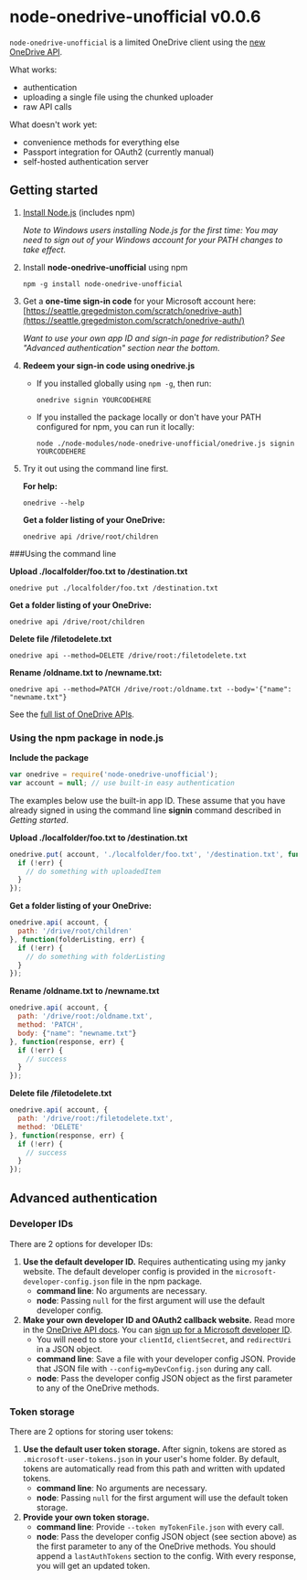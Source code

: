 # node-onedrive-unofficial v0.0.6

`node-onedrive-unofficial` is a limited OneDrive client using the [new OneDrive API](http://dev.onedrive.com).

What works:

* authentication
* uploading a single file using the chunked uploader
* raw API calls

What doesn't work yet:

* convenience methods for everything else
* Passport integration for OAuth2 (currently manual)
* self-hosted authentication server


## Getting started
1. [Install Node.js](https://nodejs.org/download/) (includes npm)

   _Note to Windows users installing Node.js for the first time: You may need to sign out of your Windows account for your PATH changes to take effect._
	
2. Install **node-onedrive-unofficial** using npm
	
	``npm -g install node-onedrive-unofficial``
	
3. Get a **one-time sign-in code** for your Microsoft account here:
	[https://seattle.gregedmiston.com/scratch/onedrive-auth](https://seattle.gregedmiston.com/scratch/onedrive-auth/)
	
	_Want to use your own app ID and sign-in page for redistribution?  See "Advanced authentication" section near the bottom._

4. **Redeem your sign-in code using onedrive.js**

   * If you installed globally using ``npm -g``, then run:
     
     ``onedrive signin YOURCODEHERE``          

   * If you installed the package locally or don't have your PATH configured for npm, you can run it locally:
   
     ``node ./node-modules/node-onedrive-unofficial/onedrive.js signin YOURCODEHERE``
     
5. Try it out using the command line first.

   **For help:**
   
   ``onedrive --help ``
   
   **Get a folder listing of your OneDrive:**
	
   ``onedrive api /drive/root/children ``
   
###Using the command line
   
**Upload ./localfolder/foo.txt to /destination.txt**

``onedrive put ./localfolder/foo.txt /destination.txt``

**Get a folder listing of your OneDrive:**

``onedrive api /drive/root/children``

**Delete file /filetodelete.txt**

``onedrive api --method=DELETE /drive/root:/filetodelete.txt``
   
**Rename /oldname.txt to /newname.txt:**

``onedrive api --method=PATCH /drive/root:/oldname.txt --body='{"name": "newname.txt"}``

See the [full list of OneDrive APIs](http://onedrive.github.io/README.htm#root-resources).

### Using the npm package in node.js

**Include the package**

```js
var onedrive = require('node-onedrive-unofficial');
var account = null; // use built-in easy authentication
```

The examples below use the built-in app ID.  These assume that you have already signed in using the command line **signin** command described in *Getting started*. 

**Upload ./localfolder/foo.txt to /destination.txt**

```js
onedrive.put( account, './localfolder/foo.txt', '/destination.txt', function(uploadedItem, err) {
  if (!err) {
  	// do something with uploadedItem
  }
});
```

**Get a folder listing of your OneDrive:**

```js
onedrive.api( account, {
  path: '/drive/root/children'
}, function(folderListing, err) {
  if (!err) {
    // do something with folderListing
  }
});
```

**Rename /oldname.txt to /newname.txt**

```js
onedrive.api( account, {
  path: '/drive/root:/oldname.txt',
  method: 'PATCH',
  body: {"name": "newname.txt"}
}, function(response, err) {
  if (!err) {
    // success
  }
});
```

**Delete file /filetodelete.txt**

```js
onedrive.api( account, {
  path: '/drive/root:/filetodelete.txt',
  method: 'DELETE'
}, function(response, err) {
  if (!err) {
    // success
  }
});
```

## Advanced authentication
### Developer IDs
There are 2 options for developer IDs:

1. **Use the default developer ID.**  Requires authenticating using my janky website. The default developer config is provided in the `microsoft-developer-config.json` file in the npm package.
   * **command line**:  No arguments are necessary.
   * **node**: Passing `null` for the first argument will use the default developer config.
2. **Make your own developer ID and OAuth2 callback website.** Read more in the [OneDrive API docs](http://onedrive.github.io/auth/msa_oauth.htm).  You can [sign up for a Microsoft developer ID](http://go.microsoft.com/fwlink/p/?LinkId=193157).
   * You will need to store your `clientId`, `clientSecret`, and `redirectUri` in a JSON object.
   * **command line**: Save a file with your developer config JSON.  Provide that JSON file with `--config=myDevConfig.json` during any call.
   * **node**: Pass the developer config JSON object as the first parameter to any of the OneDrive methods.
   
### Token storage
There are 2 options for storing user tokens:

1. **Use the default user token storage.**  After signin, tokens are stored as `.microsoft-user-tokens.json` in your user's home folder. By default, tokens are automatically read from this path and written with updated tokens. 
   * **command line**:  No arguments are necessary.
   * **node**: Passing `null` for the first argument will use the default token storage.
2. **Provide your own token storage.**
   * **command line**:  Provide `--token myTokenFile.json` with every call.
   * **node**:  Pass the developer config JSON object (see section above) as the first parameter to any of the OneDrive methods.  You should append a `lastAuthTokens` section to the config.  With every response, you will get an updated token.
